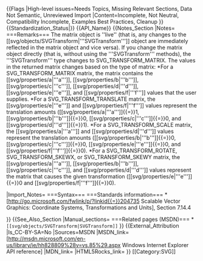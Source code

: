 {{Flags
|High-level issues=Needs Topics, Missing Relevant Sections, Data Not Semantic, Unreviewed Import
|Content=Incomplete, Not Neutral, Compatibility Incomplete, Examples Best Practices, Cleanup
}}
{{Standardization_Status|}}
{{API_Name}}
{{Notes_Section
|Notes=
===Remarks===
The matrix object is ''live''  (that is, any changes to the [[svg/objects/SVGTransform|'''SVGTransform''']] object are immediately reflected in the matrix object and vice versa). If you change  the matrix object directly (that is, without using the '''SVGTransform''' methods), the '''SVGTransform''' type  changes to SVG_TRANSFORM_MATRIX.
The values in the returned matrix changes based on the type of matrix:
*For a SVG_TRANSFORM_MATRIX matrix, the matrix contains the [[svg/properties/a|'''a''']], [[svg/properties/b|'''b''']], [[svg/properties/c|'''c''']], [[svg/properties/d|'''d''']], [[svg/properties/e|'''e''']], and [[svg/properties/f|'''f''']] values  that  the user supplies.
*For a SVG_TRANSFORM_TRANSLATE matrix, the [[svg/properties/e|'''e''']] and [[svg/properties/f|'''f''']] values represent the translation amounts ([[svg/properties/a|'''a''']]{{=}}1, [[svg/properties/b|'''b''']]{{=}}0, [[svg/properties/c|'''c''']]{{=}}0, and [[svg/properties/d|'''d''']]{{=}}1).
*For a SVG_TRANSFORM_SCALE matrix, the [[svg/properties/a|'''a''']] and [[svg/properties/d|'''d''']] values represent the translation amounts ([[svg/properties/b|'''b''']]{{=}}0, [[svg/properties/c|'''c''']]{{=}}0, [[svg/properties/e|'''e''']]{{=}}0, and [[svg/properties/f|'''f''']]{{=}}0).
*For a SVG_TRANSFORM_ROTATE, SVG_TRANSFORM_SKEWX,  or SVG_TRANSFORM_SKEWY matrix, the [[svg/properties/a|'''a''']], [[svg/properties/b|'''b''']], [[svg/properties/c|'''c''']], and [[svg/properties/d|'''d''']]  values represent the matrix  that causes  the given transformation ([[svg/properties/e|'''e''']]{{=}}0 and [[svg/properties/f|'''f''']]{{=}}0).

|Import_Notes=
===Syntax===
===Standards information===
*[http://go.microsoft.com/fwlink/p/?linkid{{=}}204735 Scalable Vector Graphics: Coordinate Systems, Transformations and Units], Section 7.14.4


}}
{{See_Also_Section
|Manual_sections=
===Related pages (MSDN)===
*<code>[[svg/objects/SVGTransform|SVGTransform]]</code>
}}
{{External_Attribution
|Is_CC-BY-SA=No
|Sources=MSDN
|MSDN_link=[http://msdn.microsoft.com/en-us/library/ie/hh828809%28v=vs.85%29.aspx Windows Internet Explorer API reference]
|MDN_link=
|HTML5Rocks_link=
}}
[[Category:SVG]]